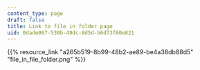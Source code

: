 ```yaml
---
content_type: page
draft: false
title: Link to file in folder page
uid: 0dade067-530b-49dc-8d5d-b6d73f60e821
---
```

{{% resource_link "a265b519-8b99-48b2-ae89-be4a38db88d5" "file_in_file_folder.png" %}}